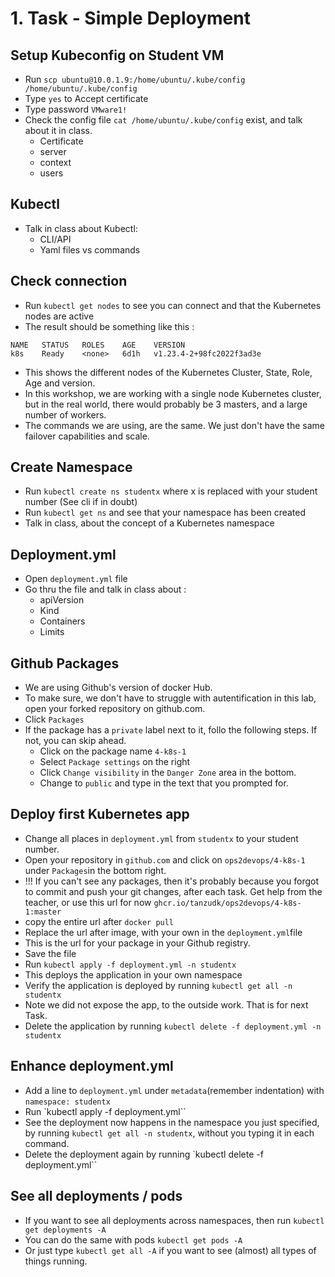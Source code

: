 # 1. Task - Simple Deployment

## Setup Kubeconfig on Student VM

- Run `scp ubuntu@10.0.1.9:/home/ubuntu/.kube/config /home/ubuntu/.kube/config`
- Type `yes` to Accept certificate
- Type password `VMware1!`
- Check the config file `cat /home/ubuntu/.kube/config` exist, and talk about it in class.
    - Certificate
    - server
    - context
    - users

## Kubectl
- Talk in class about Kubectl:
    - CLI/API
    - Yaml files vs commands

## Check connection

- Run `kubectl get nodes` to see you can connect and that the Kubernetes nodes are active
- The result should be something like this :
```
NAME   STATUS   ROLES    AGE    VERSION
k8s    Ready    <none>   6d1h   v1.23.4-2+98fc2022f3ad3e
```
- This shows the different nodes of the Kubernetes Cluster, State, Role, Age and version.
- In this workshop, we are working with a single node Kubernetes cluster, but in the real world, there would probably be 3 masters, and a large number of workers. 
- The commands we are using, are the same. We just don't have the same failover capabilities and scale.

## Create Namespace
- Run `kubectl create ns studentx` where x is replaced with your student number (See cli if in doubt)
- Run `kubectl get ns` and see that your namespace has been created
- Talk in class, about the concept of a Kubernetes namespace

## Deployment.yml

- Open `deployment.yml` file
- Go thru the file and talk in class about :
    - apiVersion
    - Kind
    - Containers
    - Limits

## Github Packages

- We are using Github's version of docker Hub. 
- To make sure, we don't have to struggle with autentification in this lab, open your forked repository on github.com.
- Click `Packages`
- If the package has a `private` label next to it, follo the following steps. If not, you can skip ahead.
    - Click on the package name `4-k8s-1`
    - Select `Package settings` on the right
    - Click `Change visibility` in the `Danger Zone` area in the bottom.
    - Change to `public` and type in the text that you prompted for.

## Deploy first Kubernetes app

- Change all places in `deployment.yml` from `studentx` to your student number.
- Open your repository in `github.com` and click on `ops2devops/4-k8s-1` under `Packages`in the bottom right.
- !!! If you can't see any packages, then it's probably because you forgot to commit and push your git changes, after each task. Get help from the teacher, or use this url for now `ghcr.io/tanzudk/ops2devops/4-k8s-1:master`
- copy the entire url after `docker pull`
- Replace the url after image, with your own in the `deployment.yml`file
- This is the url for your package in your Github registry.
- Save the file
- Run `kubectl apply -f deployment.yml -n studentx`
- This deploys the application in your own namespace
- Verify the application is deployed by running `kubectl get all -n studentx`
- Note we did not expose the app, to the outside work. That is for next Task.
- Delete the application by running `kubectl delete -f deployment.yml -n studentx`

## Enhance deployment.yml

- Add a line to `deployment.yml` under `metadata`(remember indentation) with `namespace: studentx`
- Run `kubectl apply -f deployment.yml``
- See the deployment now happens in the namespace you just specified, by running `kubectl get all -n studentx`, without you typing it in each command.
- Delete the deployment again by running `kubectl delete -f deployment.yml``

## See all deployments / pods

- If you want to see all deployments across namespaces, then run `kubectl get deployments -A`
- You can do the same with pods `kubectl get pods -A`
- Or just type `kubectl get all -A` if you want to see (almost) all types of things running.